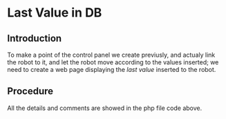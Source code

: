 # Last Value in DB
## Introduction
To make a point of the control panel we create previusly, and actualy link the robot to it, and let the robot move according to the values inserted; we need to create a web page displaying the _last value_ inserted to the robot.
## Procedure
All the details and comments are showed in the php file code above.
